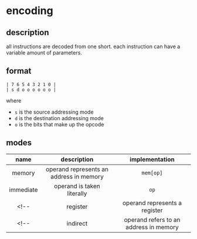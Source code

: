 # encoding

## description
all instructions are decoded from one short.
each instruction can have a variable amount of parameters.

## format
```
| 7 6 5 4 3 2 1 0 |
| s d o o o o o o |
```
where
- `s` is the source addressing mode
- `d` is the destination addressing mode
- `o` is the bits that make up the opcode

## modes
|   name    |               description               | implementation |
| :-------: | :-------------------------------------: | :------------: |
|  memory   | operand represents an address in memory |   `mem[op]`    |
| immediate |       operand is taken literally        |      `op`      |
<!--| register  |      operand represents a register      |   `regs[op]`   |-->
<!--| indirect  | operand refers to an address in memory  | `mem[mem[op]]` |-->
